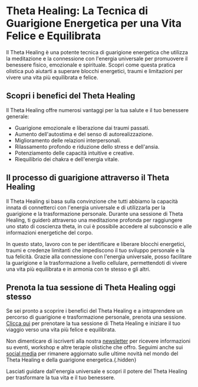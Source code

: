 # Theta Healing: La Tecnica di Guarigione Energetica per una Vita Felice e Equilibrata

Il Theta Healing è una potente tecnica di guarigione energetica che utilizza la meditazione e la connessione con l'energia universale per promuovere il benessere fisico, emozionale e spirituale. Scopri come questa pratica olistica può aiutarti a superare blocchi energetici, traumi e limitazioni per vivere una vita più equilibrata e felice.

## Scopri i benefici del Theta Healing

Il Theta Healing offre numerosi vantaggi per la tua salute e il tuo benessere generale:

- Guarigione emozionale e liberazione dai traumi passati.
- Aumento dell'autostima e del senso di autorealizzazione.
- Miglioramento delle relazioni interpersonali.
- Rilassamento profondo e riduzione dello stress e dell'ansia.
- Potenziamento delle capacità intuitive e creative.
- Riequilibrio dei chakra e dell'energia vitale.

## Il processo di guarigione attraverso il Theta Healing

Il Theta Healing si basa sulla convinzione che tutti abbiamo la capacità innata di connetterci con l'energia universale e di utilizzarla per la guarigione e la trasformazione personale. Durante una sessione di Theta Healing, ti guiderò attraverso una meditazione profonda per raggiungere uno stato di coscienza theta, in cui è possibile accedere al subconscio e alle informazioni energetiche del corpo.

In questo stato, lavoro con te per identificare e liberare blocchi energetici, traumi e credenze limitanti che impediscono il tuo sviluppo personale e la tua felicità. Grazie alla connessione con l'energia universale, posso facilitare la guarigione e la trasformazione a livello cellulare, permettendoti di vivere una vita più equilibrata e in armonia con te stesso e gli altri.

## Prenota la tua sessione di Theta Healing oggi stesso

Se sei pronto a scoprire i benefici del Theta Healing e a intraprendere un percorso di guarigione e trasformazione personale, prenota una sessione. [Clicca qui](/contatto) per prenotare la tua sessione di Theta Healing e iniziare il tuo viaggio verso una vita più felice e equilibrata.

Non dimenticare di iscriverti alla nostra [newsletter](link-iscrizione) per ricevere informazioni su eventi, workshop e altre terapie olistiche che offro. Seguimi anche sui [social media](link-social) per rimanere aggiornato sulle ultime novità nel mondo del Theta Healing e della guarigione energetica.{.hidden}

Lasciati guidare dall'energia universale e scopri il potere del Theta Healing per trasformare la tua vita e il tuo benessere.
